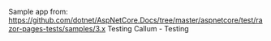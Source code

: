Sample app from: https://github.com/dotnet/AspNetCore.Docs/tree/master/aspnetcore/test/razor-pages-tests/samples/3.x
Testing
Callum - Testing
